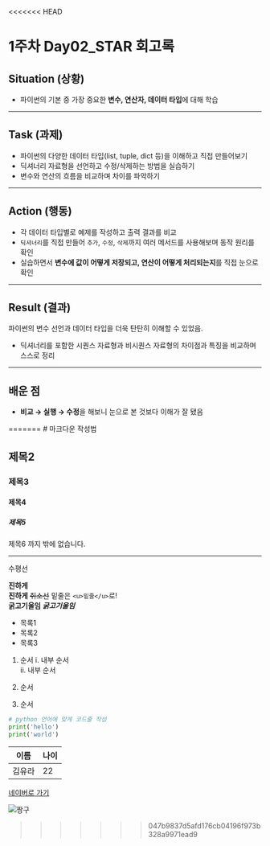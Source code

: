 <<<<<<< HEAD
# 1주차 Day02_STAR 회고록


## Situation (상황)
- 파이썬의 기본 중 가장 중요한 **변수, 연산자, 데이터 타입**에 대해 학습


---

## Task (과제)

- 파이썬의 다양한 데이터 타입(list, tuple, dict 등)을 이해하고 직접 만들어보기
- 딕셔너리 자료형을 선언하고 수정/삭제하는 방법을 실습하기
- 변수와 연산의 흐름을 비교하며 차이를 파악하기

---

## Action (행동)

- 각 데이터 타입별로 예제를 작성하고 출력 결과를 비교
- `딕셔너리`를 직접 만들어 `추가`, `수정`, `삭제`까지 여러 메서드를 사용해보며 동작 원리를 확인
- 실습하면서 **변수에 값이 어떻게 저장되고, 연산이 어떻게 처리되는지**를 직접 눈으로 확인

---

## Result (결과)

파이썬의 변수 선언과 데이터 타입을 더욱 탄탄히 이해할 수 있었음.
- 딕셔너리를 포함한 시퀀스 자료형과 비시퀀스 자료형의 차이점과 특징을 비교하며 스스로 정리

---

## 배운 점

- **비교 → 실행 → 수정**을 해보니 눈으로 본 것보다 이해가 잘 됐음


=======
﻿# 마크다운 작성법

## 제목2

### 제목3

#### 제목4

##### 제목5

제목6 까지 밖에 없습니다.

---

수평선

**진하게**  
**진하게** ~~취소선~~ 밑줄은 `<u>밑줄</u>`로!  
**굵고기울임 _굵고기울임_**

- 목록1
- 목록2
- 목록3

1. 순서
   i. 내부 순서  
   ii. 내부 순서

2. 순서
3. 순서

```python
# python 언어에 맞게 코드줄 작성
print('hello')
print('world')
```

| 이름   | 나이 |
| ------ | ---- |
| 김유라 | 22   |

[네이버로 가기](https://www.naver.com)

![짱구](https://upload.wikimedia.org/wikipedia/ko/thumb/4/4a/%EC%8B%A0%EC%A7%B1%EA%B5%AC.png/250px-%EC%8B%A0%EC%A7%B1%EA%B5%AC.png)
>>>>>>> 047b9837d5afd176cb04196f973b328a9971ead9


